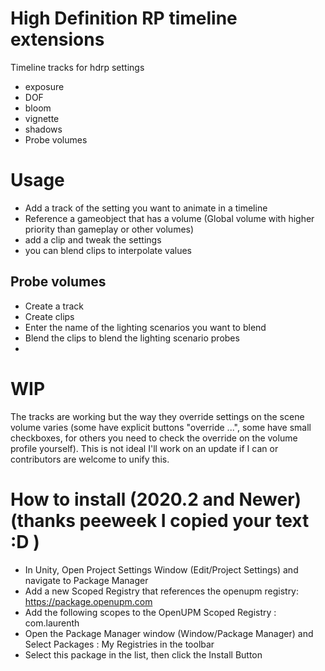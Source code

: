 # High Definition RP timeline extensions

Timeline tracks for hdrp settings
- exposure
- DOF
- bloom
- vignette
- shadows
- Probe volumes

# Usage
- Add a track of the setting you want to animate in a timeline
- Reference a gameobject that has a volume (Global volume with higher priority than gameplay or other volumes)
- add a clip and tweak the settings
- you can blend clips to interpolate values
## Probe volumes
- Create a track
- Create clips
- Enter the name of the lighting scenarios you want to blend
- Blend the clips to blend the lighting scenario probes
- 
# WIP
The tracks are working but the way they override settings on the scene volume varies (some have explicit buttons "override ...", some have small checkboxes, for others you need to check the override on the volume profile yourself).
This is not ideal I'll work on an update if I can or contributors are welcome to unify this.

# How to install (2020.2 and Newer) (thanks peeweek I copied your text :D )
- In Unity, Open Project Settings Window (Edit/Project Settings) and navigate to Package Manager
- Add a new Scoped Registry that references the openupm registry: https://package.openupm.com
- Add the following scopes to the OpenUPM Scoped Registry : com.laurenth
- Open the Package Manager window (Window/Package Manager) and Select Packages : My Registries in the toolbar
- Select this package in the list, then click the Install Button
